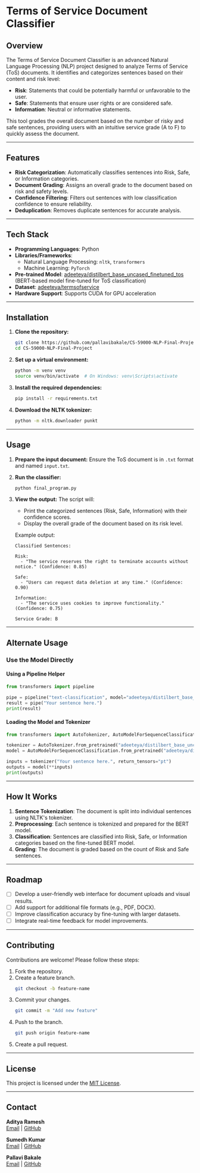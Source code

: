 # Terms of Service Document Classifier

## Overview
The Terms of Service Document Classifier is an advanced Natural Language Processing (NLP) project designed to analyze Terms of Service (ToS) documents. It identifies and categorizes sentences based on their content and risk level:

- **Risk**: Statements that could be potentially harmful or unfavorable to the user.
- **Safe**: Statements that ensure user rights or are considered safe.
- **Information**: Neutral or informative statements.

This tool grades the overall document based on the number of risky and safe sentences, providing users with an intuitive service grade (A to F) to quickly assess the document.

---

## Features
- **Risk Categorization**: Automatically classifies sentences into Risk, Safe, or Information categories.
- **Document Grading**: Assigns an overall grade to the document based on risk and safety levels.
- **Confidence Filtering**: Filters out sentences with low classification confidence to ensure reliability.
- **Deduplication**: Removes duplicate sentences for accurate analysis.

---

## Tech Stack
- **Programming Languages**: Python
- **Libraries/Frameworks**:
  - Natural Language Processing: `nltk`, `transformers`
  - Machine Learning: `PyTorch`
- **Pre-trained Model**: [adeeteya/distilbert_base_uncased_finetuned_tos](https://huggingface.co/adeeteya/distilbert_base_uncased_finetuned_tos) (BERT-based model fine-tuned for ToS classification)
- **Dataset**: [adeeteya/termsofservice](https://huggingface.co/datasets/adeeteya/termsofservice)
- **Hardware Support**: Supports CUDA for GPU acceleration

---

## Installation

1. **Clone the repository:**
   ```bash
   git clone https://github.com/pallavibakale/CS-59000-NLP-Final-Project.git
   cd CS-59000-NLP-Final-Project
   ```

2. **Set up a virtual environment:**
   ```bash
   python -m venv venv
   source venv/bin/activate  # On Windows: venv\Scripts\activate
   ```

3. **Install the required dependencies:**
   ```bash
   pip install -r requirements.txt
   ```

4. **Download the NLTK tokenizer:**
   ```bash
   python -m nltk.downloader punkt
   ```

---

## Usage

1. **Prepare the input document:**
   Ensure the ToS document is in `.txt` format and named `input.txt`.

2. **Run the classifier:**
   ```bash
   python final_program.py
   ```

3. **View the output:**
   The script will:
   - Print the categorized sentences (Risk, Safe, Information) with their confidence scores.
   - Display the overall grade of the document based on its risk level.

   Example output:
   ```plaintext
   Classified Sentences:

   Risk:
     - "The service reserves the right to terminate accounts without notice." (Confidence: 0.85)

   Safe:
     - "Users can request data deletion at any time." (Confidence: 0.90)

   Information:
     - "The service uses cookies to improve functionality." (Confidence: 0.75)

   Service Grade: B
   ```

---

## Alternate Usage

### Use the Model Directly

#### Using a Pipeline Helper
```python
from transformers import pipeline

pipe = pipeline("text-classification", model="adeeteya/distilbert_base_uncased_finetuned_tos")
result = pipe("Your sentence here.")
print(result)
```

#### Loading the Model and Tokenizer
```python
from transformers import AutoTokenizer, AutoModelForSequenceClassification

tokenizer = AutoTokenizer.from_pretrained("adeeteya/distilbert_base_uncased_finetuned_tos")
model = AutoModelForSequenceClassification.from_pretrained("adeeteya/distilbert_base_uncased_finetuned_tos")

inputs = tokenizer("Your sentence here.", return_tensors="pt")
outputs = model(**inputs)
print(outputs)
```

---

## How It Works

1. **Sentence Tokenization**: The document is split into individual sentences using NLTK's tokenizer.
2. **Preprocessing**: Each sentence is tokenized and prepared for the BERT model.
3. **Classification**: Sentences are classified into Risk, Safe, or Information categories based on the fine-tuned BERT model.
4. **Grading**: The document is graded based on the count of Risk and Safe sentences.

---

## Roadmap
- [ ] Develop a user-friendly web interface for document uploads and visual results.
- [ ] Add support for additional file formats (e.g., PDF, DOCX).
- [ ] Improve classification accuracy by fine-tuning with larger datasets.
- [ ] Integrate real-time feedback for model improvements.

---

## Contributing
Contributions are welcome! Please follow these steps:

1. Fork the repository.
2. Create a feature branch.
   ```bash
   git checkout -b feature-name
   ```
3. Commit your changes.
   ```bash
   git commit -m "Add new feature"
   ```
4. Push to the branch.
   ```bash
   git push origin feature-name
   ```
5. Create a pull request.

---

## License
This project is licensed under the [MIT License](LICENSE).

---

## Contact
**Aditya Ramesh**  
[Email](mailto:adeeteya@gmail.com) | [GitHub](https://github.com/adeeteya)

**Sumedh Kumar**  
[Email](mailto:sumedhkumar96@gmail.com) | [GitHub](https://github.com/sumedhkumar96)

**Pallavi Bakale**  
[Email](mailto:pallavib0996@gmail.com) | [GitHub](https://github.com/pallavibakale)